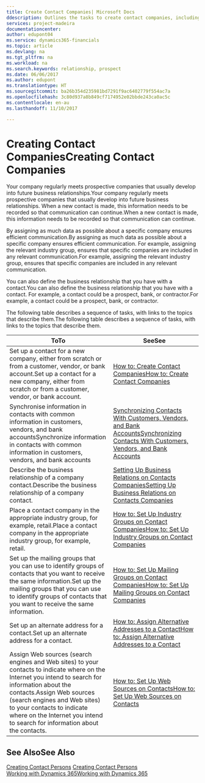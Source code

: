 ```yaml
---
title: Create Contact Companies| Microsoft Docs
ddescription: Outlines the tasks to create contact companies, including assigning relevant data about prospects and defining the business relationships you have with companies.
services: project-madeira
documentationcenter: 
author: edupont04
ms.service: dynamics365-financials
ms.topic: article
ms.devlang: na
ms.tgt_pltfrm: na
ms.workload: na
ms.search.keywords: relationship, prospect
ms.date: 06/06/2017
ms.author: edupont
ms.translationtype: HT
ms.sourcegitcommit: ba26b354d235981bd7291f9ac6402779f554ac7a
ms.openlocfilehash: 3c80d937a8b849cf7174952e02bbde243ca0ac5c
ms.contentlocale: en-au
ms.lasthandoff: 11/10/2017

---
```

# <a name="creating-contact-companies"></a><span data-ttu-id="01a7a-102">Creating Contact Companies</span><span class="sxs-lookup"><span data-stu-id="01a7a-102">Creating Contact Companies</span></span>
<span data-ttu-id="01a7a-103">Your company regularly meets prospective companies that usually develop into future business relationships.</span><span class="sxs-lookup"><span data-stu-id="01a7a-103">Your company regularly meets prospective companies that usually develop into future business relationships.</span></span> <span data-ttu-id="01a7a-104">When a new contact is made, this information needs to be recorded so that communication can continue.</span><span class="sxs-lookup"><span data-stu-id="01a7a-104">When a new contact is made, this information needs to be recorded so that communication can continue.</span></span>

<span data-ttu-id="01a7a-105">By assigning as much data as possible about a specific company ensures efficient communication.</span><span class="sxs-lookup"><span data-stu-id="01a7a-105">By assigning as much data as possible about a specific company ensures efficient communication.</span></span> <span data-ttu-id="01a7a-106">For example, assigning the relevant industry group, ensures that specific companies are included in any relevant communication.</span><span class="sxs-lookup"><span data-stu-id="01a7a-106">For example, assigning the relevant industry group, ensures that specific companies are included in any relevant communication.</span></span>

<span data-ttu-id="01a7a-107">You can also define the business relationship that you have with a contact.</span><span class="sxs-lookup"><span data-stu-id="01a7a-107">You can also define the business relationship that you have with a contact.</span></span> <span data-ttu-id="01a7a-108">For example, a contact could be a prospect, bank, or contractor.</span><span class="sxs-lookup"><span data-stu-id="01a7a-108">For example, a contact could be a prospect, bank, or contractor.</span></span>

<span data-ttu-id="01a7a-109">The following table describes a sequence of tasks, with links to the topics that describe them.</span><span class="sxs-lookup"><span data-stu-id="01a7a-109">The following table describes a sequence of tasks, with links to the topics that describe them.</span></span>

| <span data-ttu-id="01a7a-110">To</span><span class="sxs-lookup"><span data-stu-id="01a7a-110">To</span></span> | <span data-ttu-id="01a7a-111">See</span><span class="sxs-lookup"><span data-stu-id="01a7a-111">See</span></span> |
| --- | --- |
| <span data-ttu-id="01a7a-112">Set up a contact for a new company, either from scratch or from a customer, vendor, or bank account.</span><span class="sxs-lookup"><span data-stu-id="01a7a-112">Set up a contact for a new company, either from scratch or from a customer, vendor, or bank account.</span></span> |[<span data-ttu-id="01a7a-113">How to: Create Contact Companies</span><span class="sxs-lookup"><span data-stu-id="01a7a-113">How to: Create Contact Companies</span></span>](marketing-how-create-contact-companies.md) |
| <span data-ttu-id="01a7a-114">Synchronise information in contacts with common information in customers, vendors, and bank accounts</span><span class="sxs-lookup"><span data-stu-id="01a7a-114">Synchronize information in contacts with common information in customers, vendors, and bank accounts</span></span> |[<span data-ttu-id="01a7a-115">Synchronizing Contacts With Customers, Vendors, and Bank Accounts</span><span class="sxs-lookup"><span data-stu-id="01a7a-115">Synchronizing Contacts With Customers, Vendors, and Bank Accounts</span></span>](marketing-synchronize-contacts-customers-vendors-bank-accounts.md) |
| <span data-ttu-id="01a7a-116">Describe the business relationship of a company contact.</span><span class="sxs-lookup"><span data-stu-id="01a7a-116">Describe the business relationship of a company contact.</span></span> |[<span data-ttu-id="01a7a-117">Setting Up Business Relations on Contacts Companies</span><span class="sxs-lookup"><span data-stu-id="01a7a-117">Setting Up Business Relations on Contacts Companies</span></span>](marketing-business-relations.md) |
| <span data-ttu-id="01a7a-118">Place a contact company in the appropriate industry group, for example, retail.</span><span class="sxs-lookup"><span data-stu-id="01a7a-118">Place a contact company in the appropriate industry group, for example, retail.</span></span> |[<span data-ttu-id="01a7a-119">How to: Set Up Industry Groups on Contact Companies</span><span class="sxs-lookup"><span data-stu-id="01a7a-119">How to: Set Up Industry Groups on Contact Companies</span></span>](marketing-industry-groups.md) |
| <span data-ttu-id="01a7a-120">Set up the mailing groups that you can use to identify groups of contacts that you want to receive the same information.</span><span class="sxs-lookup"><span data-stu-id="01a7a-120">Set up the mailing groups that you can use to identify groups of contacts that you want to receive the same information.</span></span> |[<span data-ttu-id="01a7a-121">How to: Set Up Mailing Groups on Contact Companies</span><span class="sxs-lookup"><span data-stu-id="01a7a-121">How to: Set Up Mailing Groups on Contact Companies</span></span>](marketing-mailing-groups.md) |
| <span data-ttu-id="01a7a-122">Set up an alternate address for a contact.</span><span class="sxs-lookup"><span data-stu-id="01a7a-122">Set up an alternate address for a contact.</span></span> |[<span data-ttu-id="01a7a-123">How to: Assign Alternative Addresses to a Contact</span><span class="sxs-lookup"><span data-stu-id="01a7a-123">How to: Assign Alternative Addresses to a Contact</span></span>](marketing-how-assign-alternate-address.md) |
| <span data-ttu-id="01a7a-124">Assign Web sources (search engines and Web sites) to your contacts to indicate where on the Internet you intend to search for information about the contacts.</span><span class="sxs-lookup"><span data-stu-id="01a7a-124">Assign Web sources (search engines and Web sites) to your contacts to indicate where on the Internet you intend to search for information about the contacts.</span></span> |[<span data-ttu-id="01a7a-125">How to: Set Up Web Sources on Contacts</span><span class="sxs-lookup"><span data-stu-id="01a7a-125">How to: Set Up Web Sources on Contacts</span></span>](marketing-web-sources.md) |

## <a name="see-also"></a><span data-ttu-id="01a7a-126">See Also</span><span class="sxs-lookup"><span data-stu-id="01a7a-126">See Also</span></span>
<span data-ttu-id="01a7a-127">[Creating Contact Persons](marketing-create-contact-persons.md) </span><span class="sxs-lookup"><span data-stu-id="01a7a-127">[Creating Contact Persons](marketing-create-contact-persons.md) </span></span>  
[<span data-ttu-id="01a7a-128">Working with Dynamics 365</span><span class="sxs-lookup"><span data-stu-id="01a7a-128">Working with Dynamics 365</span></span>](ui-work-product.md)

